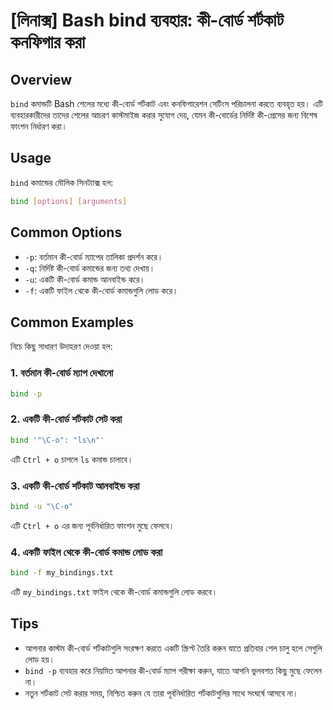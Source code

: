 # [লিনাক্স] Bash bind ব্যবহার: কী-বোর্ড শর্টকাট কনফিগার করা

## Overview
`bind` কমান্ডটি Bash শেলের মধ্যে কী-বোর্ড শর্টকাট এবং কনফিগারেশন সেটিংস পরিচালনা করতে ব্যবহৃত হয়। এটি ব্যবহারকারীদের তাদের শেলের আচরণ কাস্টমাইজ করার সুযোগ দেয়, যেমন কী-বোর্ডের নির্দিষ্ট কী-প্রেসের জন্য বিশেষ ফাংশন নির্ধারণ করা।

## Usage
`bind` কমান্ডের মৌলিক সিনট্যাক্স হল:

```bash
bind [options] [arguments]
```

## Common Options
- `-p`: বর্তমান কী-বোর্ড ম্যাপের তালিকা প্রদর্শন করে।
- `-q`: নির্দিষ্ট কী-বোর্ড কমান্ডের জন্য তথ্য দেখায়।
- `-u`: একটি কী-বোর্ড কমান্ড আনবাইন্ড করে।
- `-f`: একটি ফাইল থেকে কী-বোর্ড কমান্ডগুলি লোড করে।

## Common Examples
নিচে কিছু সাধারণ উদাহরণ দেওয়া হল:

### 1. বর্তমান কী-বোর্ড ম্যাপ দেখানো
```bash
bind -p
```

### 2. একটি কী-বোর্ড শর্টকাট সেট করা
```bash
bind '"\C-o": "ls\n"'
```
এটি `Ctrl + o` চাপলে `ls` কমান্ড চালাবে।

### 3. একটি কী-বোর্ড শর্টকাট আনবাইন্ড করা
```bash
bind -u "\C-o"
```
এটি `Ctrl + o` এর জন্য পূর্বনির্ধারিত ফাংশন মুছে ফেলবে।

### 4. একটি ফাইল থেকে কী-বোর্ড কমান্ড লোড করা
```bash
bind -f my_bindings.txt
```
এটি `my_bindings.txt` ফাইল থেকে কী-বোর্ড কমান্ডগুলি লোড করবে।

## Tips
- আপনার কাস্টম কী-বোর্ড শর্টকাটগুলি সংরক্ষণ করতে একটি স্ক্রিপ্ট তৈরি করুন যাতে প্রতিবার শেল চালু হলে সেগুলি লোড হয়।
- `bind -p` ব্যবহার করে নিয়মিত আপনার কী-বোর্ড ম্যাপ পরীক্ষা করুন, যাতে আপনি ভুলবশত কিছু মুছে ফেলেন না।
- নতুন শর্টকাট সেট করার সময়, নিশ্চিত করুন যে তারা পূর্বনির্ধারিত শর্টকাটগুলির সাথে সংঘর্ষে আসবে না।